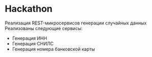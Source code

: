 # Hackathon
Реализация REST-микросервисов генерации случайных данных
Реализованы следующие сервисы:
* Генерация ИНН
* Генерация СНИЛС
* Генерация номера банковской карты
